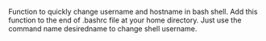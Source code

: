 Function to quickly change username and hostname in bash shell.
Add this function to the end of .bashrc file at your home directory.
Just use the command name desiredname to change shell username.
